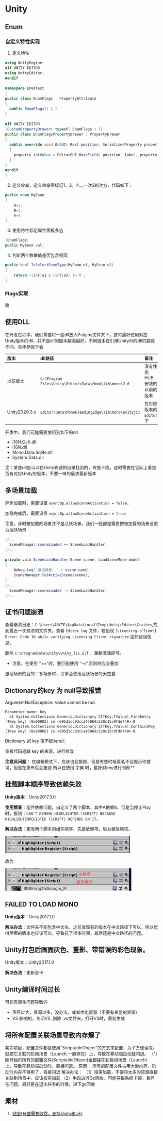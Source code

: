 # Unity

## Enum

### 自定义特性实现
1. 定义特性

```c#
using UnityEngine;
#if UNITY_EDITOR
using UnityEditor;
#endif

namespace EnumTest
{
public class EnumFlags : PropertyAttribute
{
  public EnumFlags() { }
}

#if UNITY_EDITOR
[CustomPropertyDrawer( typeof( EnumFlags ) )]
public class EnumFlagsPropertyDrawer : PropertyDrawer
{
  public override void OnGUI( Rect position, SerializedProperty property, GUIContent label )
  {
    property.intValue = EditorGUI.MaskField( position, label, property.intValue, property.enumNames );
  }
}
#endif
}
```
2.  定义枚举，定义枚举需标记1，2，4...,一次2的次方，代码如下：
```c#
public enum MyEnum
{
    A=1,
    B=2,
    V=4
}
```

3. 使用特性标记属性面板多选

```c#
[EnumFlags]
public MyEnum val;
```

4. 判断两个枚举值是否包含相同

```c#
public bool IsSelectEnumType(MyEnum e1, MyEnum e2)
{           
    return ((int)e1 & (int)e2) != 0 ;
}
```

### Flags实现

略

## 使用DLL

在开发过程中，我们需要将一些dll放入Pulgins文件夹下，这时最好使用对应Unity版本的dll，并不是dll的版本越高越好，不同版本在引用Unity中的dll的路径不同，具体参照下表

| 版本 | dll路径 | 备注 |
| :-----| :---- | :---- |
| 以前版本 | `C:\Program Files\Unity\Editor\Data\Mono\lib\mono\2.0` | 没有使用HUB安装的以前的版本 |
| Unity2020.3.x | `Editor\Data\MonoBleedingEdge\lib\mono\unityjit` | 在对应版本的 `Editor` 下 |

开发中，我们可能需要使用到如下的dll
- I18N.CJK.dll
- I18N.dll
- Mono.Data.Sqlite.dll
- System.Data.dll


注：某些dll是可以在Unity安装的目录找到的，有些不能，这时需要在官网上看是否有对应Unity的版本，不要一味的最求最新版本

## 多场景加载

异步加载时，需要设置 `asyncOp.allowSceneActivation = false;`

加载完成后，需要设置 `asyncOp.allowSceneActivation = true;`

注意，此时被加载的场景并不是活跃场景，我们一般都是需要把被加载的场景设置为活跃场景

```csharp
//...
  SceneManager.sceneLoaded += SceneLoadHandler;
//...

private void SceneLoadHandler(Scene scene, LoadSceneMode mode)
{
    Debug.Log("激活场景: " + scene.name);
    SceneManager.SetActiveScene(scene);
}
//...
  SceneManager.sceneLoaded -= SceneLoadHandler;
//...
```

## 证书问题崩溃

查看崩溃日志：`C:\Users\ABYTE\AppData\Local\Temp\Unity\Editor\Crashes`,找到最近一次崩溃的文件夹，查看 `Editor.log` 文件，若出现 `[Licensing::Client] Error: Code 10 while verifying Licensing Client signature` 这种错误信息。

删除 `C:\ProgramData\Unity\Unity_lic.ulf` ，重新激活即可。

- 注意，在使用 "+="时，要匹配使用 “-=”,否则响应会叠加

激活场景的目的：多场景时，引擎会使用活跃场景的天空盒

## Dictionary的key 为 null导致报错

ArgumentNullException: Value cannot be null.

```
Parameter name: key
  at System.Collections.Generic.Dictionary`2[TKey,TValue].FindEntry (TKey key) [0x00008] in <695d1cc93cca45069c528c15c9fdd749>:0 
  at System.Collections.Generic.Dictionary`2[TKey,TValue].ContainsKey (TKey key) [0x00000] in <695d1cc93cca45069c528c15c9fdd749>:0 
```

Dictionary 的 key 值不能为null.

查看代码追踪 key 的来源，进行修改

**注意此问题**：
在编辑模式下，应该也会报错，但是有些时候莫名不会提示你错误，但是在发布后会报错
所以在使用 字典 时，最好对key进行判断**

## 挂载脚本顺序导致依赖失败

**Unity版本**：Unity2017.3.0

**使用情景**：组件依赖问题，自定义了两个脚本，其中A依赖B，但是当停止Play时，报错：`CAN'T REMOVE HIGHLIGHTER (SCRIPT) BECAUSE HIGHLIGHTERREGISTER (SCRIPT) DEPENDS ON IT。`

**解决办法**：更改两个脚本的组件顺序，先是依赖项，后为被依赖项。

![1721199810487](image/unity/1721199810487.png)

改为

![1721199816545](image/unity/1721199816545.png)

## FAILED TO LOAD MONO

**Unity版本**：Unity2017.1.0

 **解决办法**：文件夹不能包含中文名，之前发现有的版本在中文路径下可以，所以觉得后面的版本也应该可以，导致花了很多时间，最后还是中文路径的问题。

## Unity打包后画面灰色、重影、带错误的彩色现象。

Unity版本：Unity2017.1.0

 **解决办法**：更新显卡

## Unity编译时间过长

可能有很多问题导致的

- 项目过大，资源过多，没办法，或者优化资源（不要有重复的资源）
- VS 影响的，关闭VS ,删除 .vs文件夹，打开VS时，重新生成

## 将所有配置关联场景导致内存爆了

某次项目，配置文件都是使用“ScriptableObject”的方式来配置，为了方便读取，就把它关联的启动场景（Launch,一直存在）上，导致在移动端启动就闪退。
（1）刚开始将所有的配置文件(ScriptableObject)全部挂在到启动场景（Launch）上，导致在移动端启动时，直接闪退。
原因：
所有的配置文件占用大量内存，启动时内存不够用了，直接闪退
解决办法：
（1）按需加载，不要将太多的资源直接关联到场景中，应该按需加载
（2）手动进行Gc回收，可能导致系统卡顿，且存在问题，最好是在退出任务的时候，进下gc回收

## 素材

1. [贴图(有些需要收费，支持Unity和UE)](https://freepbr.com/materials/fiber-textured-wall1/)

